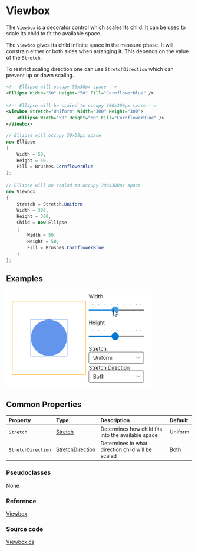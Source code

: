 # Viewbox

The `Viewbox` is a decorator control which scales its child. It can be used to scale its child to fit the available space.

The `Viewbox` gives its child infinite space in the measure phase. It will constrain either or both sides when arranging it. This depends on the value of the `Stretch`.

To restrict scaling direction one can use `StretchDirection` which can prevent up or down scaling.

```xml
<!-- Ellipse will occupy 50x50px space -->
<Ellipse Width="50" Height="50" Fill="CornflowerBlue" />  

<!-- Ellipse will be scaled to occupy 300x300px space -->
<Viewbox Stretch="Uniform" Width="300" Height="300">
	<Ellipse Width="50" Height="50" Fill="CornflowerBlue" />  
</Viewbox>
```

```csharp
// Ellipse will occupy 50x50px space
new Ellipse
{
	Width = 50,
	Height = 50,
	Fill = Brushes.CornflowerBlue
};

// Ellipse will be scaled to occupy 300x300px space
new Viewbox
{
	Stretch = Stretch.Uniform,
	Width = 300,
	Height = 300,
	Child = new Ellipse
	{
		Width = 50,
		Height = 50,
		Fill = Brushes.CornflowerBlue
	}
};
```

## Examples

![Uniform scaling](../../.gitbook/assets/controls/viewbox/scale-uniform-both.gif)

## Common Properties <a id="common-properties"></a>

| Property | Type | Description | Default |
| :--- | :--- | :--- | :--- |
| `Stretch` | [Stretch](http://reference.avaloniaui.net/api/Avalonia.Media/Stretch) |Determines how child fits into the available space | Uniform |
| `StretchDirection` | [StretchDirection](http://reference.avaloniaui.net/api/Avalonia.Media/StretchDirection) | Determines in what direction child will be scaled | Both |

### Pseudoclasses <a id="pseudoclasses"></a>

None

### Reference <a id="reference"></a>

[Viewbox](http://reference.avaloniaui.net/api/Avalonia.Controls/Viewbox/)

### Source code <a id="source-code"></a>

[Viewbox.cs](https://github.com/AvaloniaUI/Avalonia/blob/master/src/Avalonia.Controls/Viewbox.cs)


